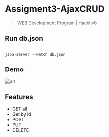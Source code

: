 # Assigment3-AjaxCRUD
> WEB Development Program | Hacktiv8

Run db.json
------------
```

json-server --watch db.json

```

Demo
------------
![alt](https://raw.githubusercontent.com/hamdanzull/Assigment3-AjaxCRUD/main/assets/demo.gif)

Features
------------
+ GET all
+ Get by id
+ POST
+ PUT
+ DELETE

